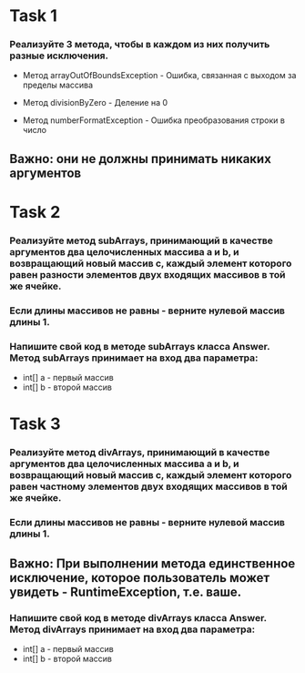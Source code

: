 # Task 1
### Реализуйте 3 метода, чтобы в каждом из них получить разные исключения.

* Метод arrayOutOfBoundsException - Ошибка, связанная с выходом за пределы массива

* Метод divisionByZero - Деление на 0

* Метод numberFormatException - Ошибка преобразования строки в число

## Важно: они не должны принимать никаких аргументов

# Task 2
### Реализуйте метод subArrays, принимающий в качестве аргументов два целочисленных массива a и b, и возвращающий новый массив c, каждый элемент которого равен разности элементов двух входящих массивов в той же ячейке.

### Если длины массивов не равны - верните нулевой массив длины 1.

### Напишите свой код в методе subArrays класса Answer. Метод subArrays принимает на вход два параметра:

* int[] a - первый массив
* int[] b - второй массив


# Task 3
### Реализуйте метод divArrays, принимающий в качестве аргументов два целочисленных массива a и b, и возвращающий новый массив с, каждый элемент которого равен частному элементов двух входящих массивов в той же ячейке.

### Если длины массивов не равны - верните нулевой массив длины 1.

## Важно: При выполнении метода единственное исключение, которое пользователь может увидеть - RuntimeException, т.е. ваше.

### Напишите свой код в методе divArrays класса Answer. Метод divArrays принимает на вход два параметра:

* int[] a - первый массив
* int[] b - второй массив